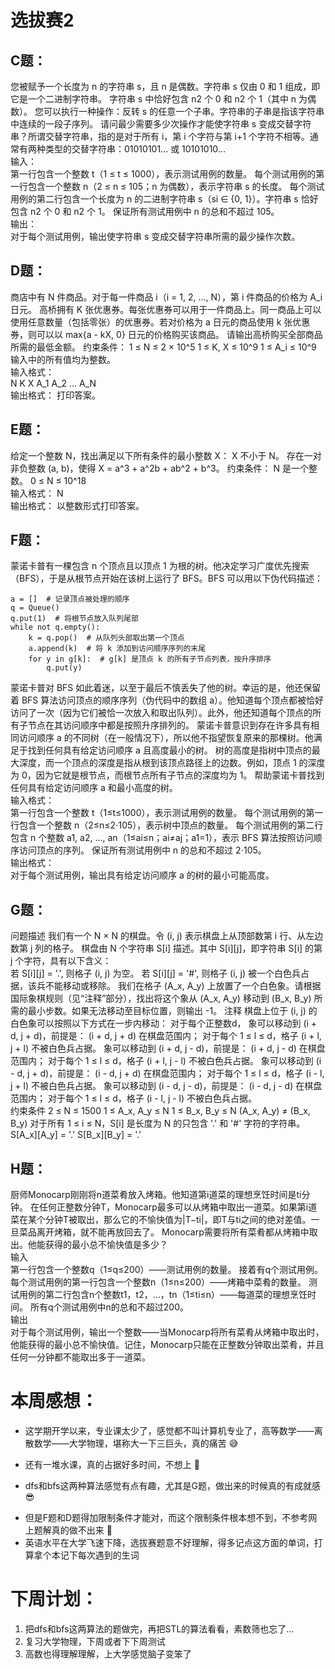 # 选拔赛2  
## C题：  
您被赋予一个长度为 n 的字符串 s，且 n 是偶数。字符串 s 仅由 0 和 1 组成，即它是一个二进制字符串。
字符串 s 中恰好包含 n2 个 0 和 n2 个 1（其中 n 为偶数）。
您可以执行一种操作：反转 s 的任意一个子串。字符串的子串是指该字符串中连续的一段子序列。
请问最少需要多少次操作才能使字符串 s 变成交替字符串？所谓交替字符串，指的是对于所有 i，第 i 个字符与第 i+1 个字符不相等。通常有两种类型的交替字符串：01010101... 或 10101010...  
输入：  
第一行包含一个整数 t（1 ≤ t ≤ 1000），表示测试用例的数量。
每个测试用例的第一行包含一个整数 n（2 ≤ n ≤ 105；n 为偶数），表示字符串 s 的长度。
每个测试用例的第二行包含一个长度为 n 的二进制字符串 s（si ∈ {0, 1}）。字符串 s 恰好包含 n2 个 0 和 n2 个 1。
保证所有测试用例中 n 的总和不超过 105。  
输出：  
对于每个测试用例，输出使字符串 s 变成交替字符串所需的最少操作次数。  
## D题：    
商店中有 N 件商品。对于每一件商品 i（i = 1, 2, ..., N），第 i 件商品的价格为 A_i 日元。
高桥拥有 K 张优惠券。每张优惠券可以用于一件商品上。同一商品上可以使用任意数量（包括零张）的优惠券。若对价格为 a 日元的商品使用 k 张优惠券，则可以以 max{a - kX, 0} 日元的价格购买该商品。
请输出高桥购买全部商品所需的最低金额。
约束条件： 1 ≤ N ≤ 2 × 10^5 1 ≤ K, X ≤ 10^9 1 ≤ A_i ≤ 10^9
输入中的所有值均为整数。  
输入格式：  
N K X A_1 A_2 ... A_N  
输出格式：  打印答案。  
## E题：  
给定一个整数 N，找出满足以下所有条件的最小整数 X：
X 不小于 N。 存在一对非负整数 (a, b)，使得 X = a^3 + a^2b + ab^2 + b^3。
约束条件： N 是一个整数。 0 ≤ N ≤ 10^18  
输入格式： N  
输出格式： 以整数形式打印答案。  
## F题：  
蒙诺卡普有一棵包含 n 个顶点且以顶点 1 为根的树。他决定学习广度优先搜索（BFS），于是从根节点开始在该树上运行了 BFS。BFS 可以用以下伪代码描述：
```
a = []  # 记录顶点被处理的顺序
q = Queue()
q.put(1)  # 将根节点放入队列尾部
while not q.empty():
    k = q.pop()  # 从队列头部取出第一个顶点
    a.append(k)  # 将 k 添加到访问顺序序列的末尾
    for y in g[k]:  # g[k] 是顶点 k 的所有子节点列表，按升序排序
        q.put(y)
```
蒙诺卡普对 BFS 如此着迷，以至于最后不慎丢失了他的树。幸运的是，他还保留着 BFS 算法访问顶点的顺序序列（伪代码中的数组 a）。他知道每个顶点都被恰好访问了一次（因为它们被恰一次放入和取出队列）。此外，他还知道每个顶点的所有子节点在其访问顺序中都是按照升序排列的。
蒙诺卡普意识到存在许多具有相同访问顺序 a 的不同树（在一般情况下），所以他不指望恢复原来的那棵树。他满足于找到任何具有给定访问顺序 a 且高度最小的树。
树的高度是指树中顶点的最大深度，而一个顶点的深度是指从根到该顶点路径上的边数。例如，顶点 1 的深度为 0，因为它就是根节点，而根节点所有子节点的深度均为 1。
帮助蒙诺卡普找到任何具有给定访问顺序 a 和最小高度的树。  
输入格式：  
第一行包含一个整数 t（1≤t≤1000），表示测试用例的数量。
每个测试用例的第一行包含一个整数 n（2≤n≤2⋅105），表示树中顶点的数量。
每个测试用例的第二行包含 n 个整数 a1, a2, ..., an（1≤ai≤n；ai≠aj；a1=1），表示 BFS 算法按照访问顺序访问顶点的序列。
保证所有测试用例中 n 的总和不超过 2⋅105。  
输出格式：  
对于每个测试用例，输出具有给定访问顺序 a 的树的最小可能高度。  
## G题：
问题描述 我们有一个 N × N 的棋盘。令 (i, j) 表示棋盘上从顶部数第 i 行、从左边数第 j 列的格子。
棋盘由 N 个字符串 S[i] 描述。其中 S[i][j]，即字符串 S[i] 的第 j 个字符，具有以下含义：  
若 S[i][j] = '.', 则格子 (i, j) 为空。
若 S[i][j] = '#', 则格子 (i, j) 被一个白色兵占据，该兵不能移动或移除。
我们在格子 (A_x, A_y) 上放置了一个白色象。请根据国际象棋规则（见“注释”部分），找出将这个象从 (A_x, A_y) 移动到 (B_x, B_y) 所需的最小步数。如果无法移动至目标位置，则输出 -1。
注释 棋盘上位于 (i, j) 的白色象可以按照以下方式在一步内移动：
对于每个正整数d，
象可以移动到 (i + d, j + d)，前提是：
(i + d, j + d) 在棋盘范围内；
对于每个 1 ≤ l ≤ d，格子 (i + l, j + l) 不被白色兵占据。
象可以移动到 (i + d, j - d)，前提是：
(i + d, j - d) 在棋盘范围内；
对于每个 1 ≤ l ≤ d，格子 (i + l, j - l) 不被白色兵占据。
象可以移动到 (i - d, j + d)，前提是：
(i - d, j + d) 在棋盘范围内；
对于每个 1 ≤ l ≤ d，格子 (i - l, j + l) 不被白色兵占据。
象可以移动到 (i - d, j - d)，前提是：
(i - d, j - d) 在棋盘范围内；
对于每个 1 ≤ l ≤ d，格子 (i - l, j - l) 不被白色兵占据。  
约束条件
2 ≤ N ≤ 1500
1 ≤ A_x, A_y ≤ N
1 ≤ B_x, B_y ≤ N
(A_x, A_y) ≠ (B_x, B_y)
对于所有 1 ≤ i ≤ N，S[i] 是长度为 N 的只包含 '.' 和 '#' 字符的字符串。
S[A_x][A_y] = '.'
S[B_x][B_y] = '.'  
## H题：
厨师Monocarp刚刚将n道菜肴放入烤箱。他知道第i道菜的理想烹饪时间是ti分钟。
在任何正整数分钟T，Monocarp最多可以从烤箱中取出一道菜。如果第i道菜在某个分钟T被取出，那么它的不愉快值为|T−ti|，即T与ti之间的绝对差值。一旦菜品离开烤箱，就不能再放回去了。
Monocarp需要将所有菜肴都从烤箱中取出。他能获得的最小总不愉快值是多少？  
输入  
第一行包含一个整数q（1≤q≤200）——测试用例的数量。
接着有q个测试用例。
每个测试用例的第一行包含一个整数n（1≤n≤200）——烤箱中菜肴的数量。
测试用例的第二行包含n个整数t1，t2，…，tn（1≤ti≤n）——每道菜的理想烹饪时间。
所有q个测试用例中n的总和不超过200。  
输出  
对于每个测试用例，输出一个整数——当Monocarp将所有菜肴从烤箱中取出时，他能获得的最小总不愉快值。记住，Monocarp只能在正整数分钟取出菜肴，并且任何一分钟都不能取出多于一道菜。  
# 本周感想：  
- 这学期开学以来，专业课太少了，感觉都不叫计算机专业了，高等数学——离散数学——大学物理，堪称大一下三巨头，真的痛苦 :sweat_smile:  
+ 还有一堆水课，真的占据好多时间，不想上 :triumph:  
* dfs和bfs这两种算法感觉有点有趣，尤其是G题，做出来的时候真的有成就感 :sunglasses:  
+ 但是F题和D题得加限制条件才能对，而这个限制条件根本想不到，不参考网上题解真的做不出来 :hot_face:  
+ 英语水平在大学飞速下降，选拔赛题意不好理解，得多记点这方面的单词，打算拿个本记下每次遇到的生词  
# 下周计划：  
1. 把dfs和bfs这两算法的题做完，再把STL的算法看看，素数筛也忘了...
2. 复习大学物理，下周或者下下周测试  
3. 高数也得理解理解，上大学感觉脑子变笨了  
